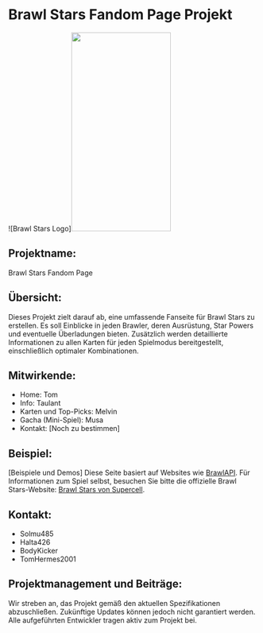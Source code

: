 # Brawl Stars Fandom Page Projekt
![Brawl Stars Logo]<img src="https://m.media-amazon.com/images/M/MV5BYWRmZWQzOGYtZWEyYS00NjgwLWIwZjAtNDRkNDQzOWU1NDI3XkEyXkFqcGdeQXVyNTgyNTA4MjM@._V1_FMjpg_UX1000_.jpg" width="200" height="400">

## Projektname:
Brawl Stars Fandom Page

## Übersicht:
Dieses Projekt zielt darauf ab, eine umfassende Fanseite für Brawl Stars zu erstellen. Es soll Einblicke in jeden Brawler, deren Ausrüstung, Star Powers und eventuelle Überladungen bieten. Zusätzlich werden detaillierte Informationen zu allen Karten für jeden Spielmodus bereitgestellt, einschließlich optimaler Kombinationen. 

## Mitwirkende:
- Home: Tom
- Info: Taulant
- Karten und Top-Picks: Melvin
- Gacha (Mini-Spiel): Musa
- Kontakt: [Noch zu bestimmen]

## Beispiel:
[Beispiele und Demos]
Diese Seite basiert auf Websites wie [BrawlAPI](https://brawlapi.com/#/). 
Für Informationen zum Spiel selbst, besuchen Sie bitte die offizielle Brawl Stars-Website: [Brawl Stars von Supercell](https://supercell.com/en/games/brawlstars/).

## Kontakt:
- Solmu485
- Halta426
- BodyKicker
- TomHermes2001

## Projektmanagement und Beiträge:
Wir streben an, das Projekt gemäß den aktuellen Spezifikationen abzuschließen. 
Zukünftige Updates können jedoch nicht garantiert werden. Alle aufgeführten Entwickler tragen aktiv zum Projekt bei.


